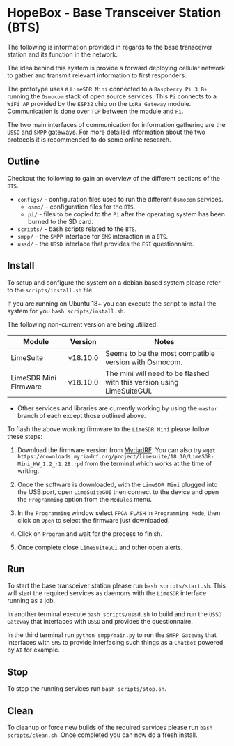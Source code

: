 # HopeBox - Base Transceiver Station (BTS)

The following is information provided in regards to the base transceiver station and its function in the network.  

The idea behind this system is provide a forward deploying cellular network to gather and transmit relevant information to first responders.

The prototype uses a `LimeSDR Mini` connected to a `Raspberry Pi 3 B+` running the `Osmocom` stack of open source services.  This `Pi` connects to a `WiFi AP` provided by the `ESP32` chip on the `LoRa Gateway` module.  Communication is done over `TCP` between the module and `Pi`.

The two main interfaces of communication for information gathering are the `USSD` and `SMPP` gateways.  For more detailed information about the two protocols it is recommended to do some online research.


## Outline

Checkout the following to gain an overview of the different sections of the `BTS`.

* `configs/` - configuration files used to run the different `Osmocom` services.
  * `osmo/` - configuration files for the `BTS`.
  * `pi/` - files to be copied to the `Pi` after the operating system has been burned to the SD card.
* `scripts/` - bash scripts related to the `BTS`.
* `smpp/` - the `SMPP` interface for `SMS` interaction in a `BTS`.
* `ussd/` - the `USSD` interface that provides the `ESI` questionnaire.


## Install

To setup and configure the system on a debian based system please refer to the `scripts/install.sh` file.  

If you are running on Ubuntu 18+ you can execute the script to install the system for you `bash scripts/install.sh`.

The following non-current version are being utilized:

| Module | Version | Notes |
|---|---|---|
| LimeSuite | v18.10.0 | Seems to be the most compatible version with Osmocom. |
| LimeSDR Mini Firmware | v18.10.0 | The mini will need to be flashed with this version using LimeSuiteGUI. |

* Other services and libraries are currently working by using the `master` branch of each except those outlined above.

To flash the above working firmware to the `LimeSDR Mini` please follow these steps:

1. Download the firmware version from [MyriadRF](https://downloads.myriadrf.org/project/limesuite/18.10/).  You can also try `wget https://downloads.myriadrf.org/project/limesuite/18.10/LimeSDR-Mini_HW_1.2_r1.28.rpd` from the terminal which works at the time of writing.   

2. Once the software is downloaded, with the `LimeSDR Mini` plugged into the USB port, open `LimeSuiteGUI` then connect to the device and open the `Programming` option from the `Modules` menu.  

3. In the `Programming` window select `FPGA FLASH` in `Programming Mode`, then click on `Open` to select the firmware just downloaded.

4. Click on `Program` and wait for the process to finish. 

5. Once complete close `LimeSuiteGUI` and other open alerts.


## Run

To start the base transceiver station please run `bash scripts/start.sh`.  This will start the required services as daemons with the `LimeSDR` interface running as a job.

In another terminal execute `bash scripts/ussd.sh` to build and run the `USSD Gateway` that interfaces with `USSD` and provides the questionnaire.

In the third terminal run `python smpp/main.py` to run the `SMPP Gateway` that interfaces with `SMS` to provide interfacing such things as a `Chatbot` powered by `AI` for example.

## Stop

To stop the running services run `bash scripts/stop.sh`.


## Clean

To cleanup or force new builds of the required services please run `bash scripts/clean.sh`.  Once completed you can now do a fresh install.
